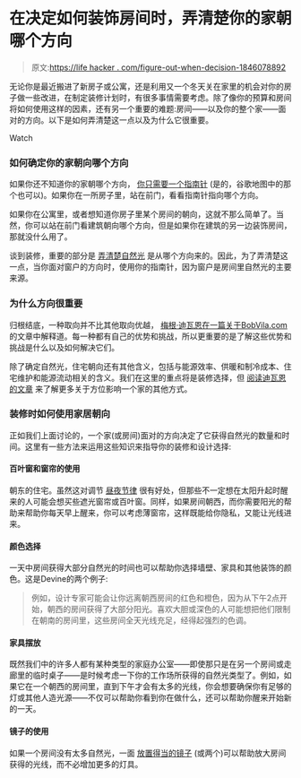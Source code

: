 # 在决定如何装饰房间时，弄清楚你的家朝哪个方向

> 原文:[https://life hacker . com/figure-out-when-decision-1846078892](https://lifehacker.com/figure-out-which-direction-your-home-faces-when-decidin-1846078892)

无论你是最近搬进了新房子或公寓，还是利用又一个冬天关在家里的机会对你的房子做一些改进，在制定装修计划时，有很多事情需要考虑。除了像你的预算和房间将如何使用这样的因素，还有另一个重要的难题:房间——以及你的整个家——面对的方向。以下是如何弄清楚这一点以及为什么它很重要。

Watch

### 如何确定你的家朝向哪个方向

如果你还不知道你的家朝哪个方向， [你只需要一个指南针](https://lifehacker.com/figure-out-which-direction-youre-facing-205678) (是的，谷歌地图中的那个也可以)。如果你在一所房子里，站在前门，看看指南针指向哪个方向。

如果你在公寓里，或者想知道你房子里某个房间的朝向，这就不那么简单了。当然，你可以站在前门看建筑朝向哪个方向，但是如果你在建筑的另一边装饰房间，那就没什么用了。

谈到装修，重要的部分是 [弄清楚自然光](https://www.bobvila.com/articles/why-it-matters-which-direction-your-home-faces/) 是从哪个方向来的。因此，为了弄清楚这一点，当你面对窗户的方向时，使用你的指南针，因为窗户是房间里自然光的主要来源。

### 为什么方向很重要

归根结底，一种取向并不比其他取向优越， [梅根·迪瓦恩在一篇关于BobVila.com](https://www.bobvila.com/articles/why-it-matters-which-direction-your-home-faces/)的文章中解释道。每一种都有自己的优势和挑战，所以更重要的是了解这些优势和挑战是什么以及如何解决它们。

除了确定自然光，住宅朝向还有其他含义，包括与能源效率、供暖和制冷成本、住宅维护和能源流动相关的含义。我们在这里的重点将是装修选择，但 [阅读迪瓦恩的文章](https://www.bobvila.com/articles/why-it-matters-which-direction-your-home-faces/) 来了解更多关于方位影响一个家的其他方式。

### 装修时如何使用家居朝向

正如我们上面讨论的，一个家(或房间)面对的方向决定了它获得自然光的数量和时间。这里有一些方法来运用这些知识来指导你的装修和设计选择:

#### 百叶窗和窗帘的使用

朝东的住宅。虽然这对调节 [昼夜节律](https://lifehacker.com/how-your-circadian-rhythm-affects-your-health-1708492674) 很有好处，但那些不一定想在太阳升起时醒来的人可能会想买些遮光窗帘或百叶窗。同样，如果房间朝西，而你需要阳光的帮助来帮助你每天早上醒来，你可以考虑薄窗帘，这样既能给你隐私，又能让光线进来。

#### 颜色选择

一天中房间获得大部分自然光的时间也可以帮助你选择墙壁、家具和其他装饰的颜色。这是Devine的两个例子:

> 例如，设计专家可能会让你远离朝西房间的红色和橙色，因为从下午2点开始，朝西的房间获得了大部分阳光。喜欢大胆或深色的人可能想把他们限制在朝南的房间里，这些房间全天光线充足，经得起强烈的色调。

#### 家具摆放

既然我们中的许多人都有某种类型的家庭办公室——即使那只是在另一个房间或走廊里的临时桌子——是时候考虑一下你的工作场所获得的自然光类型了。例如，如果它在一个朝西的房间里，直到下午才会有太多的光线，你会想要确保你有足够的灯或其他人造光源——不仅可以帮助你看到你在做什么，还可以帮助你醒来开始新的一天。

#### 镜子的使用

如果一个房间没有太多自然光，一面 [放置得当的镜子](https://decoratedlife.com/10-ways-natural-light-dark-rooms/) (或两个)可以帮助放大房间获得的光线，而不必增加更多的灯具。
